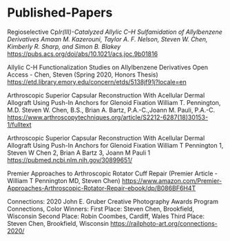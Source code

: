 # Published-Papers

Regioselective Cp*Ir(III)-Catalyzed Allylic C–H Sulfamidation of Allylbenzene Derivatives
Amaan M. Kazerouni, Taylor A. F. Nelson, Steven W. Chen, Kimberly R. Sharp, and Simon B. Blakey*
https://pubs.acs.org/doi/abs/10.1021/acs.joc.9b01816

Allylic C-H Functionalization Studies on Allylbenzene Derivatives Open Access - Chen, Steven (Spring 2020, Honors Thesis)
https://etd.library.emory.edu/concern/etds/5138jf91j?locale=en

Arthroscopic Superior Capsular Reconstruction With Acellular Dermal Allograft Using Push-In Anchors for Glenoid Fixation
William T. Pennington, M.D. Steven W. Chen, B.S., Brian A. Bartz, P.A.-C.,Joann M. Pauli, P.A.-C.
https://www.arthroscopytechniques.org/article/S2212-6287(18)30153-1/fulltext

Arthroscopic Superior Capsular Reconstruction With Acellular Dermal Allograft Using Push-In Anchors for Glenoid Fixation
William T Pennington 1, Steven W Chen 2, Brian A Bartz 3, Joann M Pauli 1
https://pubmed.ncbi.nlm.nih.gov/30899651/

Premier Approaches to Arthroscopic Rotator Cuff Repair
(Premier Article - William T Pennington MD, Steven Chen)
https://www.amazon.com/Premier-Approaches-Arthroscopic-Rotator-Repair-ebook/dp/B086BF6H4T

Connections: 2020 John E. Gruber Creative Photography Awards Program
Connections, Color Winners:
First Place: Steven Chen, Brookfield, Wisconsin
Second Place: Robin Coombes, Cardiff, Wales
Third Place: Steven Chen, Brookfield, Wisconsin
https://railphoto-art.org/connections-2020/
